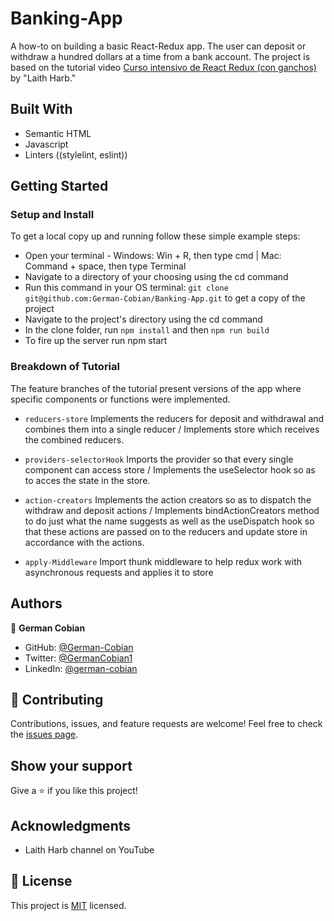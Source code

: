 # Banking-App

A how-to on building a basic React-Redux app. The user can deposit or withdraw a hundred dollars at a time from a bank account. The project is based on the tutorial video [Curso intensivo de React Redux (con ganchos)](https://www.youtube.com/watch?v=9jULHSe41ls) by "Laith Harb."


## Built With

* Semantic HTML
* Javascript
* Linters ((stylelint, eslint))


## Getting Started

### Setup and Install

To get a local copy up and running follow these simple example steps:

* Open your terminal - Windows: Win + R, then type cmd | Mac: Command + space, then type Terminal
* Navigate to a directory of your choosing using the cd command
* Run this command in your OS terminal: `git clone git@github.com:German-Cobian/Banking-App.git` to get a copy of the project
* Navigate to the project's directory using the cd command
* In the clone folder, run `npm install` and then `npm run build`
* To fire up the server run npm start

### Breakdown of Tutorial

The feature branches of the tutorial present versions of the app where specific components or functions
were implemented. 

* `reducers-store` Implements the reducers for deposit and withdrawal and combines them into a single reducer / Implements store which receives the combined reducers.

* `providers-selectorHook` Imports the provider so that every single component can access store / Implements the useSelector hook so as to acces the state in the store.

* `action-creators` Implements the action creators so as to dispatch the  withdraw and deposit actions / Implements bindActionCreators method to do just what the name suggests as well as the useDispatch hook so that these actions are passed on to the reducers and update store in accordance with the actions.

* `apply-Middleware` Import thunk middleware to help redux work with asynchronous requests and applies it to store


## Authors

👤 **German Cobian**

* GitHub: [@German-Cobian](https://github.com/German-Cobian)
* Twitter: [@GermanCobian1](https://twitter.com/GermanCobian1)
* LinkedIn: [@german-cobian](https://www.linkedin.com/in/german-cobian/)


## 🤝 Contributing

Contributions, issues, and feature requests are welcome! Feel free to check the [issues page](https://github.com/German-Cobian/Banking-App/issues).


## Show your support

Give a ⭐️ if you like this project!


## Acknowledgments

* Laith Harb channel on YouTube


## 📝 License

This project is [MIT](https://github.com/German-Cobian/Banking-App/blob/main/LICENSE) licensed.
